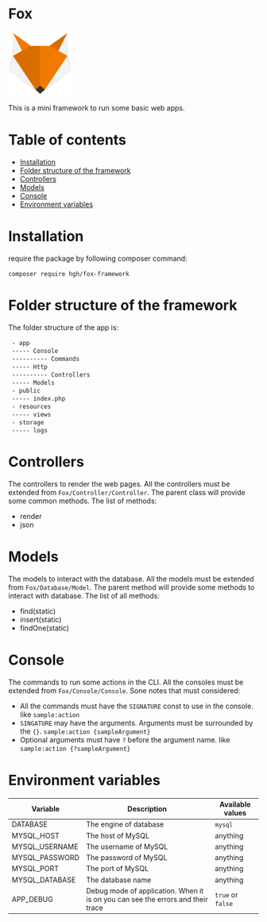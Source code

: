 
# Fox  
![Fox](images/fox-128.png)  
  
This is a mini framework to run some basic web apps.  
  
# Table of contents  
 - [Installation](#installation)
 - [Folder structure of the framework](#folder-structure-of-the-framework)  
 - [Controllers](#controllers)  
 - [Models](#models)  
 - [Console](#console)  
 - [Environment variables](#environment-variables)  
  
# Installation
require the package by following composer command:
```composer
composer require hgh/fox-framework
```
  
# Folder structure of the framework  
The folder structure of the app is:  
```  
 - app
 ----- Console
 ---------- Commands
 ----- Http
 ---------- Controllers
 ----- Models
 - public
 ----- index.php
 - resources
 ----- views
 - storage
 ----- logs
 ```  
# Controllers  
The controllers to render the web pages. All the controllers must be extended from `Fox/Controller/Controller`.  The parent class will provide some common methods. The list of methods:

- render
- json
  
# Models  
The models to interact with the database. All the models must be extended from `Fox/Database/Model`.  The parent method will provide some methods to interact with database.
The list of all methods:
- find(static)
- insert(static)
- findOne(static)
  
# Console  
The commands to run some actions in the CLI. All the consoles must be extended from `Fox/Console/Console`.  Sone notes that must considered:
- All the commands must have the `SIGNATURE` const to use in the console. like `sample:action`  
- `SINGATURE` may have the arguments. Arguments must be surrounded by the `{}`. `sample:action {sampleArgument}`  
- Optional arguments must have `?` before the argument name. like `sample:action {?sampleArgument}`   

# Environment variables 

|Variable|Description|Available values|
|---|---|---|
|DATABASE|The engine of database|`mysql`|
|MYSQL_HOST|The host of MySQL|anything|
|MYSQL_USERNAME|The username of MySQL|anything|
|MYSQL_PASSWORD|The password of MySQL|anything|
|MYSQL_PORT|The port of MySQL|anything|
|MYSQL_DATABASE|The database name|anything|
|APP_DEBUG|Debug mode of application. When it is on you can see the errors and their trace|`true` or `false`|
